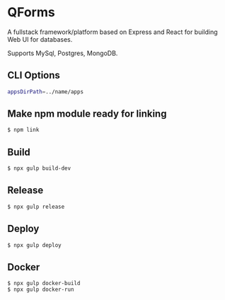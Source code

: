 # QForms

A fullstack framework/platform based on Express and React for building Web UI for databases.

Supports MySql, Postgres, MongoDB.

## CLI Options

```bash
appsDirPath=../name/apps
```

## Make npm module ready for linking

```bash
$ npm link
```

## Build

```bash
$ npx gulp build-dev
```

## Release

```bash
$ npx gulp release
```

## Deploy

```bash
$ npx gulp deploy
```

## Docker

```
$ npx gulp docker-build
$ npx gulp docker-run
```
